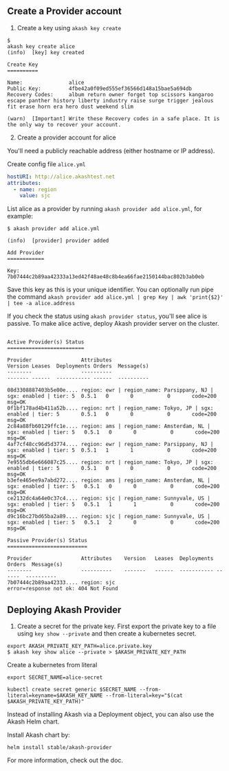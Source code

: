 
## Create a Provider account

1. Create a key using `akash key create`

```shell
$
akash key create alice                                                                                                                                                   
(info)  [key] key created

Create Key
==========

Name:           	alice
Public Key:     	4fbe42a0f09ed555ef36566d148a15bae5a694db
Recovery Codes: 	album return owner forget top scissors kangaroo escape panther history liberty industry raise surge trigger jealous fit erase horn era hero dust weekend slim

(warn)  [Important] Write these Recovery codes in a safe place. It is the only way to recover your account.
```

2. Create a provider account for alice

You'll need a publicly reachable address (either hostname or IP address).

 Create config file `alice.yml`

```yaml
hostURI: http://alice.akashtest.net
attributes:
  - name: region
    value: sjc
```

List alice as a provider by running `akash provider add alice.yml`, for example:

```shell
$ akash provider add alice.yml

(info)  [provider] provider added

Add Provider
============

Key: 	7b07444c2b89aa42333a13ed42f48ae48c8b4ea66fae2150144bac802b3ab0eb
```

Save this key as this is your unique identifier. You can optionally run pipe the command  `akash provider add alice.yml | grep Key | awk 'print{$2}' | tee -a alice.address`


If you check the status using `akash provider status`, you'll see alice is passive. To make alice active, deploy Akash provider server on the cluster.

```

Active Provider(s) Status
=========================

Provider               	Attributes                                                        	Version	Leases	Deployments	Orders	Message(s)
--------               	----------                                                        	-------	------	-----------	------	----------

08d3308887403b5e00e....	region: ewr | region_name: Parsippany, NJ | sgx: enabled | tier: 5	0.5.1  	0     	0          	0     	code=200  msg=OK
0f1bf178ad4b411a52b....	region: nrt | region_name: Tokyo, JP | sgx: enabled | tier: 5     	0.5.1  	0     	0          	0     	code=200  msg=OK
2c84a88fb60129ffc1e....	region: ams | region_name: Amsterdam, NL | sgx: enabled | tier: 5 	0.5.1  	0     	0          	0     	code=200  msg=OK
4af7cf48cc96d5d3774....	region: ewr | region_name: Parsippany, NJ | sgx: enabled | tier: 5	0.5.1  	1     	1          	0     	code=200  msg=OK
7e9555db6e666087c25....	region: nrt | region_name: Tokyo, JP | sgx: enabled | tier: 5     	0.5.1  	0     	0          	0     	code=200  msg=OK
b3efe465ee9a7abd272....	region: ams | region_name: Amsterdam, NL | sgx: enabled | tier: 5 	0.5.1  	0     	0          	0     	code=200  msg=OK
ce2132dc4a64e0c37c4....	region: sjc | region_name: Sunnyvale, US | sgx: enabled | tier: 5 	0.5.1  	1     	1          	0     	code=200  msg=OK
d9c16bc27bd65ba2a89....	region: sjc | region_name: Sunnyvale, US | sgx: enabled | tier: 5 	0.5.1  	2     	0          	0     	code=200  msg=OK

Passive Provider(s) Status
==========================

Provider               	Attributes    Version	Leases	Deployments	Orders	Message(s)
--------               	----------    -------	------	-----------	------	----------
7b07444c2b89aa42333....	region: sjc	                                      error=response not ok: 404 Not Found
```

## Deploying Akash Provider

1. Create a secret for the private key. First export the private key to a file using `key show --private` and then create a kubernetes secret.

```
export AKASH_PRIVATE_KEY_PATH=alice.private.key
$ akash key show alice --private > $AKASH_PRIVATE_KEY_PATH
```

Create a kubernetes from literal

```
export SECRET_NAME=alice-secret

kubectl create secret generic $SECRET_NAME --from-literal=keyname=$AKASH_KEY_NAME --from-literal=key="$(cat $AKASH_PRIVATE_KEY_PATH)"
```

Instead of installing Akash via a Deployment object, you can also use the Akash Helm chart.

Install Akash chart by:

```
helm install stable/akash-provider
```

For more information, check out the doc.
